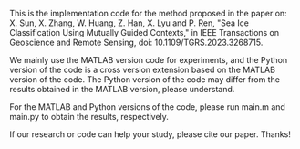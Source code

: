This is the implementation code for the method proposed in the paper on: X. Sun, X. Zhang, W. Huang, Z. Han, X. Lyu and P. Ren, "Sea Ice Classification Using Mutually Guided Contexts," in IEEE Transactions on Geoscience and Remote Sensing, doi: 10.1109/TGRS.2023.3268715.

We mainly use the MATLAB version code for experiments, and the Python version of the code is a cross version extension based on the MATLAB version of the code. The Python version of the code may differ from the results obtained in the MATLAB version, please understand.

For the MATLAB and Python versions of the code, please run main.m and main.py to obtain the results, respectively.

If our research or code can help your study, please cite our paper. Thanks!
